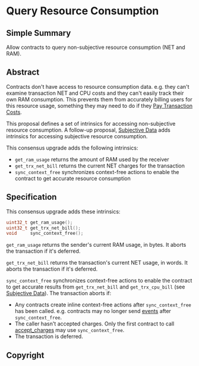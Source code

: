 # Query Resource Consumption

## Simple Summary

Allow contracts to query non-subjective resource consumption (NET and RAM).

## Abstract

Contracts don't have access to resource consumption data. e.g. they can't examine
transaction NET and CPU costs and they can't easily track their own RAM consumption.
This prevents them from accurately billing users for this resource usage, something
they may need to do if they [Pay Transaction Costs](esl_contract_pays.md).

This proposal defines a set of intrinsics for accessing non-subjective resource
consumption. A follow-up proposal, [Subjective Data](esl_subjective_data.md)
adds intrinsics for accessing subjective resource consumption.

This consensus upgrade adds the following intrinsics:
* `get_ram_usage` returns the amount of RAM used by the receiver
* `get_trx_net_bill` returns the current NET charges for the transaction
* `sync_context_free` synchronizes context-free actions to enable the contract to get accurate
  resource consumption

## Specification

This consensus upgrade adds these intrinsics:

```c++
uint32_t get_ram_usage();
uint32_t get_trx_net_bill();
void     sync_context_free();
```

`get_ram_usage` returns the sender's current RAM usage, in bytes. It aborts the transaction if it's deferred.

`get_trx_net_bill` returns the transaction's current NET usage, in words. It aborts the transaction if it's deferred.

`sync_context_free` synchronizes context-free actions to enable the contract to get accurate results from
`get_trx_net_bill` and `get_trx_cpu_bill` (see [Subjective Data](esl_subjective_data.md)).
The transaction aborts if:

* Any contracts create inline context-free actions after `sync_context_free` has been called. e.g. contracts may no
  longer send [events](esl_flexible_notify.md) after `sync_context_free`.
* The caller hasn't accepted charges. Only the first contract to call [accept_charges](esl_contract_pays.md) may
  use `sync_context_free`.
* The transaction is deferred.

## Copyright
